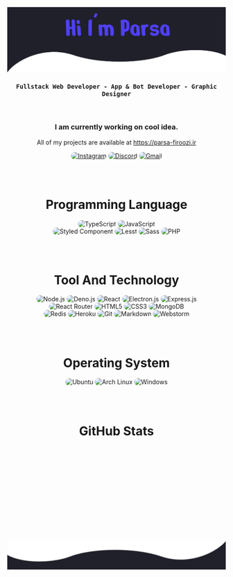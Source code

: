 <img src="https://github.com/im-parsa/im-parsa/raw/main/header.png?v2" alt="Header Image">

<div align="center">
    <h4 align="center"><samp> Fullstack Web Developer - App & Bot Developer - Graphic Designer </samp></h4>
</div>

<br>

<h3 align="center">
   I am currently working on cool idea.
</h3>

<p align="center">
    All of my projects are available at <a href="https://parsa-firoozi.ir" target="_follow" title="parsa firoozi">https://parsa-firoozi.ir</a>
</p>

<p align="center">
    <a href="https://instagram.com/hello_im_parsa"><img src="https://img.shields.io/badge/Instagram-20202a?style=for-the-badge&logo=instagram&logoColor=4f40f8" style="border-radius:15px" alt="Instagram"></a>
    <a href="https://discord.com/invite/RUrks4JqW6"><img src="https://img.shields.io/badge/Discord-20202a?style=for-the-badge&logo=discord&logoColor=4f40f8" style="border-radius:15px" alt="Discord"></a>
    <a href="mailto:parsa.hastam20@gmail.com"><img src="https://img.shields.io/badge/Gmail-20202a?style=for-the-badge&logo=gmail&logoColor=4f40f8" alt="Gmail" style="border-radius:15px"></a>
</p>

<br><br>

<h1 align="center">
    Programming Language
</h1>

<div align="center">
    <img src="https://img.shields.io/badge/TypeScript-20202a?style=for-the-badge&logo=typescript&logoColor=4f40f8" alt="TypeScript" style="border-radius:15px"/>
    <img src="https://img.shields.io/badge/JavaScript-20202a?style=for-the-badge&logo=javascript&logoColor=4f40f8" alt="JavaScript" style="border-radius:15px"/>
    <br/>
    <img src="https://img.shields.io/badge/Styled-20202a?style=for-the-badge&logo=styled&logoColor=4f40f8" alt="Styled Component" style="border-radius:15px"/>
    <img src="https://img.shields.io/badge/Less-20202a?style=for-the-badge&logo=less&logoColor=4f40f8" alt="Lesst" style="border-radius:15px"/>
    <img src="https://img.shields.io/badge/Sass-20202a?style=for-the-badge&logo=sass&logoColor=4f40f8" alt="Sass" style="border-radius:15px"/>
    <img src="https://img.shields.io/badge/PHP-20202a?style=for-the-badge&logo=php&logoColor=4f40f8" alt="PHP" style="border-radius:15px"/>
</div>

<br><br>

<h1 align="center">
    Tool And Technology
</h1>

<div align="center">
    <img src="https://img.shields.io/badge/Node.js-20202a?style=for-the-badge&logo=node.js&logoColor=4f40f8" alt="Node.js" style="border-radius:15px"/>
    <img src="https://img.shields.io/badge/Deno.js-20202a?style=for-the-badge&logo=deno.js&logoColor=4f40f8" alt="Deno.js" style="border-radius:15px"/>
    <img src="https://img.shields.io/badge/React-20202a?style=for-the-badge&logo=react&logoColor=4f40f8" alt="React"  style="border-radius:15px"/>
    <img src="https://img.shields.io/badge/Electron.js-20202a.svg?style=for-the-badge&logo=electron&logoColor=4f40f8" alt="Electron.js" style="border-radius:15px"/>
    <img src="https://img.shields.io/badge/Express.js-20202a.svg?style=for-the-badge&logo=express&logoColor=4f40f8" alt="Express.js" style="border-radius:15px"/> 
    <br/>
    <img src="https://img.shields.io/badge/React_Router-20202a?style=for-the-badge&logo=react-router&logoColor=4f40f8" alt="React Router" style="border-radius:15px"/>
    <img src="https://img.shields.io/badge/HTML5-20202a?style=for-the-badge&logo=html5&logoColor=4f40f8" alt="HTML5" style="border-radius:15px"/>
    <img src="https://img.shields.io/badge/CSS3-20202a?style=for-the-badge&logo=css3&logoColor=4f40f8" alt="CSS3" style="border-radius:15px"/>
    <img src="https://img.shields.io/badge/MongoDB-20202a?style=for-the-badge&logo=mongodb&logoColor=4f40f8" alt="MongoDB" style="border-radius:15px"/>
    <br/>
    <img src="https://img.shields.io/badge/Redis-20202a.svg?style=for-the-badge&logo=redis&logoColor=4f40f8" alt="Redis" style="border-radius:15px"/>
    <img src="https://img.shields.io/badge/Heroku-20202a?style=for-the-badge&logo=heroku&logoColor=4f40f8" alt="Heroku" style="border-radius:15px"/>
    <img src="https://img.shields.io/badge/git-20202a.svg?style=for-the-badge&logo=git&logoColor=4f40f8" alt="Git" style="border-radius:15px"/>
    <img src="https://img.shields.io/badge/Markdown-20202a?style=for-the-badge&logo=markdown&logoColor=4f40f8" alt="Markdown" style="border-radius:15px"/>
    <img src="https://img.shields.io/badge/Webstorm-20202a.svg?&style=for-the-badge&logo=webstorm&logoColor=4f40f8" alt="Webstorm" style="border-radius:15px"/>
</div>

<br><br>

<h1 align="center">
    Operating System
</h1>

<p align="center">
  <img src="https://img.shields.io/badge/Ubuntu-20202a?style=for-the-badge&logo=ubuntu&logoColor=4f40f8" alt="Ubuntu"  style="border-radius:15px"/>
  <img src="https://img.shields.io/badge/Arch_Linux-20202a?style=for-the-badge&logo=arch-linux&logoColor=4f40f8" alt="Arch Linux"  style="border-radius:15px"/>
  <img src="https://img.shields.io/badge/Windows-20202a?style=for-the-badge&logo=windows&logoColor=4f40f8" alt="Windows"  style="border-radius:15px"/>
</p>

<br><br>

<h1 align="center">
    GitHub Stats
</h1>

<div align="center">
    <img align="center" src="https://github-readme-stats.vercel.app/api/top-langs/?username=im-parsa&langs_count=10&layout=compact&theme=gruvbox_duo&hide_border=true&bg_color=20202a&title_color=4f40f8&icon_color=4f40f8&text_color=ffffff&count_private=true"  alt=""/>
</div>
<br/>

<div align="center">
    <img align="center" src="https://github-readme-stats.vercel.app/api?username=im-parsa&theme=gruvbox_duo&show_icons=true&include_all_commits=true&count_private=true&theme=react&hide_border=true&bg_color=20202a&title_color=4f40f8&icon_color=4f40f8&text_color=ffffff&count_private=true"  alt=""/>
</div>

<br/>

<div align="center">
    <img align="center" src="https://github-readme-streak-stats.herokuapp.com/?user=im-parsa&theme=gruvbox_duo&background=20202a&hide_border=true&ring=4f40f8&currStreakLabel=4f40f8&sideNums=FFFFFF&currStreakNum=FFFFFF&sideLabels=4f40f8&text_color=ffffff&count_private=true"  alt=""/>
</div>

<br/>

<div align="center"> 
    <img align="center" src="https://activity-graph.herokuapp.com/graph?username=im-parsa&custom_title=im-parsa's%20Contribution%20Graph&bg_color=20202a&color=4f40f8&line=FFFFFF&point=4f40f8&hide_border=F84C4C&count_private=true"  alt=""/>     </a>
</div>

<br/><br/>

<div align="center"> 
    <img align="center" src="https://discord.c99.nl/widget/theme-1/488958506280550402.png" alt=""/>
</div>

<br/>

<img src="https://github.com/im-parsa/im-parsa/raw/main/footer.svg" alt="Footer image">
